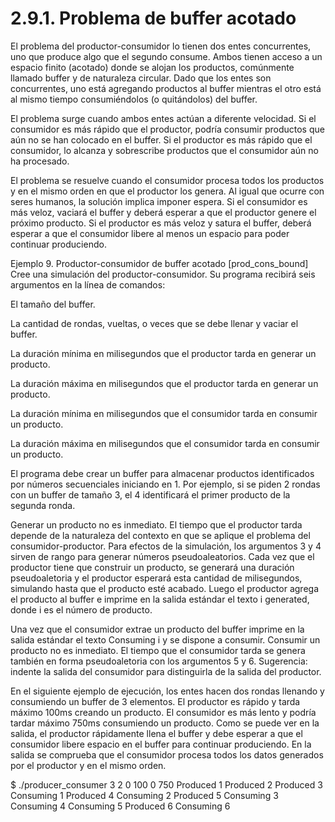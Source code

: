 # 2.9.1. Problema de buffer acotado
El problema del productor-consumidor lo tienen dos entes concurrentes, uno que produce algo que el segundo consume. Ambos tienen acceso a un espacio finito (acotado) donde se alojan los productos, comúnmente llamado buffer y de naturaleza circular. Dado que los entes son concurrentes, uno está agregando productos al buffer mientras el otro está al mismo tiempo consumiéndolos (o quitándolos) del buffer.

El problema surge cuando ambos entes actúan a diferente velocidad. Si el consumidor es más rápido que el productor, podría consumir productos que aún no se han colocado en el buffer. Si el productor es más rápido que el consumidor, lo alcanza y sobrescribe productos que el consumidor aún no ha procesado.

El problema se resuelve cuando el consumidor procesa todos los productos y en el mismo orden en que el productor los genera. Al igual que ocurre con seres humanos, la solución implica imponer espera. Si el consumidor es más veloz, vaciará el buffer y deberá esperar a que el productor genere el próximo producto. Si el productor es más veloz y satura el buffer, deberá esperar a que el consumidor libere al menos un espacio para poder continuar produciendo.

Ejemplo 9. Productor-consumidor de buffer acotado [prod_cons_bound]
Cree una simulación del productor-consumidor. Su programa recibirá seis argumentos en la línea de comandos:

El tamaño del buffer.

La cantidad de rondas, vueltas, o veces que se debe llenar y vaciar el buffer.

La duración mínima en milisegundos que el productor tarda en generar un producto.

La duración máxima en milisegundos que el productor tarda en generar un producto.

La duración mínima en milisegundos que el consumidor tarda en consumir un producto.

La duración máxima en milisegundos que el consumidor tarda en consumir un producto.

El programa debe crear un buffer para almacenar productos identificados por números secuenciales iniciando en 1. Por ejemplo, si se piden 2 rondas con un buffer de tamaño 3, el 4 identificará el primer producto de la segunda ronda.

Generar un producto no es inmediato. El tiempo que el productor tarda depende de la naturaleza del contexto en que se aplique el problema del consumidor-productor. Para efectos de la simulación, los argumentos 3 y 4 sirven de rango para generar números pseudoaleatorios. Cada vez que el productor tiene que construir un producto, se generará una duración pseudoaletoria y el productor esperará esta cantidad de milisegundos, simulando hasta que el producto esté acabado. Luego el productor agrega el producto al buffer e imprime en la salida estándar el texto i generated, donde i es el número de producto.

Una vez que el consumidor extrae un producto del buffer imprime en la salida estándar el texto Consuming i y se dispone a consumir. Consumir un producto no es inmediato. El tiempo que el consumidor tarda se genera también en forma pseudoaletoria con los argumentos 5 y 6. Sugerencia: indente la salida del consumidor para distinguirla de la salida del productor.

En el siguiente ejemplo de ejecución, los entes hacen dos rondas llenando y consumiendo un buffer de 3 elementos. El productor es rápido y tarda máximo 100ms creando un producto. El consumidor es más lento y podría tardar máximo 750ms consumiendo un producto. Como se puede ver en la salida, el productor rápidamente llena el buffer y debe esperar a que el consumidor libere espacio en el buffer para continuar produciendo. En la salida se comprueba que el consumidor procesa todos los datos generados por el productor y en el mismo orden.

$ ./producer_consumer 3 2 0 100 0 750
Produced 1
Produced 2
Produced 3
		Consuming 1
Produced 4
		Consuming 2
Produced 5
		Consuming 3
		Consuming 4
		Consuming 5
Produced 6
		Consuming 6